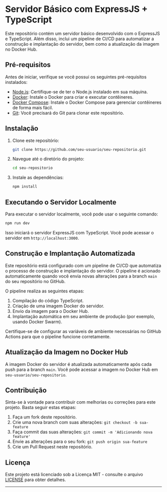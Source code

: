 
# Servidor Básico com ExpressJS + TypeScript

Este repositório contém um servidor básico desenvolvido com o ExpressJS e TypeScript. Além disso, inclui um pipeline de CI/CD para automatizar a construção e implantação do servidor, bem como a atualização da imagem no Docker Hub.

## Pré-requisitos

Antes de iniciar, verifique se você possui os seguintes pré-requisitos instalados:

- [Node.js](https://nodejs.org/): Certifique-se de ter o Node.js instalado em sua máquina.
- [Docker](https://www.docker.com/): Instale o Docker para criar e executar contêineres.
- [Docker Compose](https://docs.docker.com/compose/): Instale o Docker Compose para gerenciar contêineres de forma mais fácil.
- [Git](https://git-scm.com/): Você precisará do Git para clonar este repositório.

## Instalação

1. Clone este repositório:

   ```bash
   git clone https://github.com/seu-usuario/seu-repositorio.git
   ```

2. Navegue até o diretório do projeto:

   ```bash
   cd seu-repositorio
   ```

3. Instale as dependências:

   ```bash
   npm install
   ```

## Executando o Servidor Localmente

Para executar o servidor localmente, você pode usar o seguinte comando:

```bash
npm run dev
```

Isso iniciará o servidor ExpressJS com TypeScript. Você pode acessar o servidor em `http://localhost:3000`.

## Construção e Implantação Automatizada

Este repositório está configurado com um pipeline de CI/CD que automatiza o processo de construção e implantação do servidor. O pipeline é acionado automaticamente quando você envia novas alterações para a branch `main` do seu repositório no GitHub.

O pipeline realiza as seguintes etapas:

1. Compilação do código TypeScript.
2. Criação de uma imagem Docker do servidor.
3. Envio da imagem para o Docker Hub.
4. Implantação automática em seu ambiente de produção (por exemplo, usando Docker Swarm).

Certifique-se de configurar as variáveis de ambiente necessárias no GitHub Actions para que o pipeline funcione corretamente.

## Atualização da Imagem no Docker Hub

A imagem Docker do servidor é atualizada automaticamente após cada push para a branch `main`. Você pode acessar a imagem no Docker Hub em `seu-usuario/seu-repositorio`.

## Contribuição

Sinta-se à vontade para contribuir com melhorias ou correções para este projeto. Basta seguir estas etapas:

1. Faça um fork deste repositório.
2. Crie uma nova branch com suas alterações: `git checkout -b sua-feature`
3. Faça commit das suas alterações: `git commit -m 'Adicionando nova feature'`
4. Envie as alterações para o seu fork: `git push origin sua-feature`
5. Crie um Pull Request neste repositório.

## Licença

Este projeto está licenciado sob a Licença MIT - consulte o arquivo [LICENSE](LICENSE) para obter detalhes.

---
